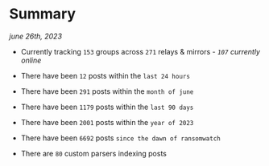 
# Summary
_june 26th, 2023_

- Currently tracking `153` groups across `271` relays & mirrors - _`107` currently online_

- There have been `12` posts within the `last 24 hours`

- There have been `291` posts within the `month of june`

- There have been `1179` posts within the `last 90 days`

- There have been `2001` posts within the `year of 2023`

- There have been `6692` posts `since the dawn of ransomwatch`

- There are `80` custom parsers indexing posts
